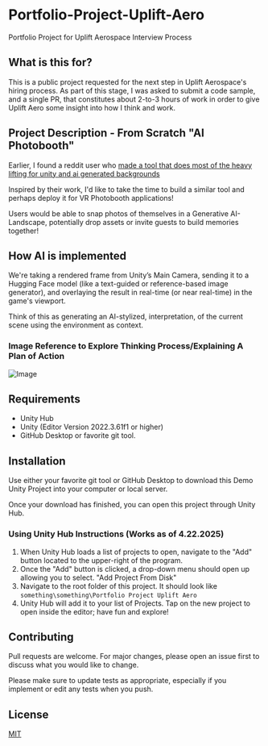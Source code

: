# Portfolio-Project-Uplift-Aero
 Portfolio Project for Uplift Aerospace Interview Process

## What is this for?
This is a public project requested for the next step in Uplift Aerospace's hiring process. As part of this stage, I was asked to submit a code sample, and a single PR, that constitutes about 2-to-3 hours of work in order to give Uplift Aero some insight into how I think and work.

## Project Description - From Scratch "AI Photobooth"

Earlier, I found a reddit user who [made a tool that does most of the heavy lifting for unity and ai generated backgrounds](https://www.reddit.com/r/Unity3D/comments/1fi8mvu/finally_made_a_tool_that_does_most_of_the_heavy/) 

Inspired by their work, I'd like to take the time to build a similar tool and perhaps deploy it for VR Photobooth applications!

Users would be able to snap photos of themselves in a Generative AI-Landscape, potentially drop assets or invite guests to build memories together!

## How AI is implemented

We're taking a rendered frame from Unity’s Main Camera, sending it to a Hugging Face model (like a text-guided or reference-based image generator), and overlaying the result in real-time (or near real-time) in the game's viewport.

Think of this as generating an AI-stylized, interpretation, of the current scene using the environment as context.

### Image Reference to Explore Thinking Process/Explaining A Plan of Action

![Image](https://github.com/user-attachments/assets/cc18375d-4385-46ec-adb0-196f2e9b343d)

## Requirements

- Unity Hub
- Unity (Editor Version 2022.3.61f1 or higher)
- GitHub Desktop or favorite git tool.


## Installation

Use either your favorite git tool or GitHub Desktop to download this Demo Unity Project into your computer or local server. 

Once your download has finished, you can open this project through Unity Hub. 

### Using Unity Hub Instructions (Works as of 4.22.2025)

1. When Unity Hub loads a list of projects to open, navigate to the "Add" button located to the upper-right of the program.
2. Once the "Add" button is clicked, a drop-down menu should open up allowing you to select. "Add Project From Disk" 
3. Navigate to the root folder of this project. It should look like ```something\something\Portfolio Project Uplift Aero```
4. Unity Hub will add it to your list of Projects. Tap on the new project to open inside the editor; have fun and explore!

## Contributing

Pull requests are welcome. For major changes, please open an issue first
to discuss what you would like to change.

Please make sure to update tests as appropriate, especially if you implement or edit any tests when you push.

## License

[MIT](https://choosealicense.com/licenses/mit/)
